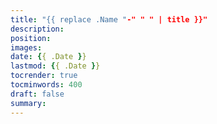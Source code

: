 ```yaml
---
title: "{{ replace .Name "-" " " | title }}"
description: 
position: 
images:
date: {{ .Date }}
lastmod: {{ .Date }}
tocrender: true
tocminwords: 400
draft: false
summary: 
---
```

